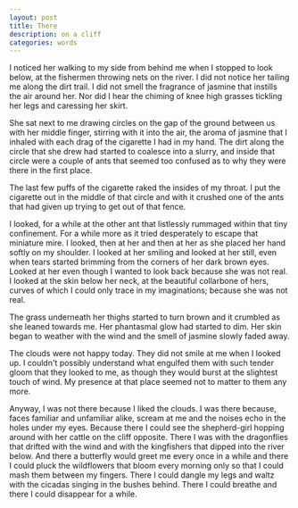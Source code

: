 ```yaml
---
layout: post
title: There
description: on a cliff
categories: words
---
```


I noticed her walking to my side from behind me when I stopped to look below, at the fishermen throwing nets on the river. I did not notice her tailing me along the dirt trail. I did not smell the fragrance of jasmine that instills the air around her. Nor did I hear the chiming of knee high grasses tickling her legs and caressing her skirt.

She sat next to me drawing circles on the gap of the ground between us with her middle finger, stirring with it into the air, the aroma of jasmine that I inhaled with each drag of the cigarette I had in my hand. The dirt along the circle that she drew had started to coalesce into a slurry, and inside that circle were a couple of ants that seemed too confused as to why they were there in the first place. 

The last few puffs of the cigarette raked the insides of my throat. I put the cigarette out in the middle of that circle and with it crushed one of the ants that had given up trying to get out of that fence.

I looked, for a while at the other ant that listlessly rummaged within that tiny confinement. For a while more as it tried desperately to escape that miniature mire. I looked, then at her and then at her as she placed her hand softly on my shoulder. I looked at her smiling and looked at her still, even when tears started brimming from the corners of her dark brown eyes. Looked at her even though I wanted to look back because she was not real. I looked at the skin below her neck, at the beautiful collarbone of hers, curves of which I could only trace in my imaginations; because she was not real. 

The grass underneath her thighs started to turn brown and it crumbled as she leaned towards me. Her phantasmal glow had started to dim. Her skin began to weather with the wind and the smell of jasmine slowly faded away.
 
The clouds were not happy today. They did not smile at me when I looked up. I couldn't possibly understand what engulfed them with such tender gloom that they looked to me, as though they would burst at the slightest touch of wind. My presence at that place seemed not to matter to them any more.

Anyway, I was not there because I liked the clouds. I was there because, faces familiar and unfamiliar alike, scream at me and the noises echo in the holes under my eyes. Because there I could see the shepherd-girl hopping around with her cattle on the cliff opposite. There I was with the dragonflies that drifted with the wind and with the kingfishers that dipped into the river below. And there a butterfly would greet me every once in a while and there I could pluck the wildflowers that bloom every morning only so that I could mash them between my fingers. There I could dangle my legs and waltz with the cicadas singing in the bushes behind. There I could breathe and there I could disappear for a while.
